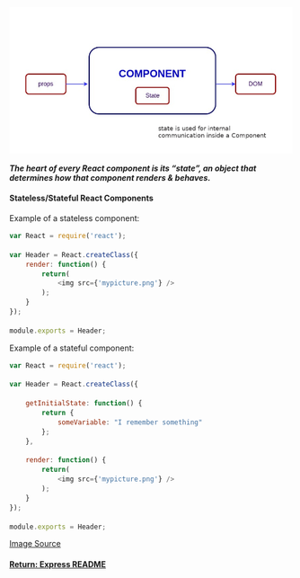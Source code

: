 ![Class](../img/reactState.jpg)

___The heart of every React component is its “state”, an object that determines how that component renders & behaves.___

#### Stateless/Stateful React Components

Example of a stateless component:
```js
var React = require('react');

var Header = React.createClass({
    render: function() {
        return(
            <img src={'mypicture.png'} />
        );
    }
});

module.exports = Header;
```
Example of a stateful component:
```js
var React = require('react');

var Header = React.createClass({

    getInitialState: function() {
        return {
            someVariable: "I remember something"
        };
    },

    render: function() {
        return(
            <img src={'mypicture.png'} />
        );
    }
});

module.exports = Header;
```

[Image Source](https://code.tutsplus.com/tutorials/stateful-vs-stateless-functional-components-in-react--cms-29541)

#### [Return: Express README](../README.md)
